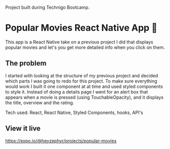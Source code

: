 Project built during Technigo Bootcamp.

# Popular Movies React Native App 📱

This app is a React Native take on a previous project I did that displays popular movies and let's you get more detailed info when you click on them.

## The problem

I started with looking at the structure of my previous project and decided which parts I was going to redo for this project.
To make sure everything would work I built it one component at at time and used styled components to style it.
Instead of doing a details page I went for an alert box that appears when a movie is pressed (using TouchableOpacity), and it displays the title, overview and the rating.

Tech used: React, React Native, Styled Components, hooks, API's

## View it live

https://expo.io/@heyzephyr/projects/popular-movies

